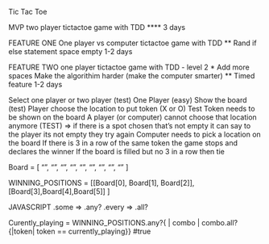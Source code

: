 Tic Tac Toe

MVP
two player tictactoe game with TDD ****
3 days

FEATURE ONE
One player vs computer tictactoe game with TDD **
Rand if else statement space empty
1-2 days

FEATURE TWO
one player tictactoe game with TDD - level 2 *
Add more spaces
Make the algorithim harder (make the computer smarter) **
Timed feature
1-2 days




Select one player or two player
(test)
One Player (easy)
Show the board
(test)
Player choose the location to put token (X or O)
Test
Token needs to be shown on the board
A player (or computer) cannot choose that location anymore
(TEST) => if there is a spot chosen that’s not empty it can say to the player its not empty they try again
Computer needs to pick a location on the board
If there is 3 in a row of the same token the game stops and declares the winner
If the board is filled but no 3 in a row then tie

Board = [
“”, “”, “”,
“”, “”, “”,
“”, “”, “”		]

WINNING_POSITIONS = [[Board[0], Board[1], Board[2]], [Board[3],Board[4],Board[5]] ]

JAVASCRIPT
.some => .any?
.every => .all?

Curently_playing =
WINNING_POSITIONS.any?{ | combo |  combo.all?{|token| token == currently_playing}} #true
